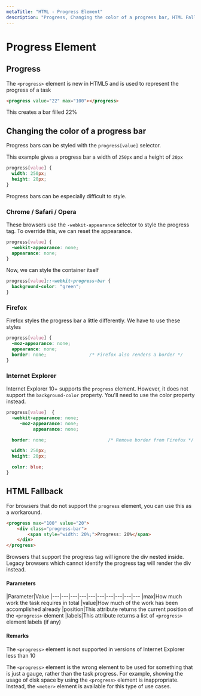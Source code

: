 ```yaml
---
metaTitle: "HTML - Progress Element"
description: "Progress, Changing the color of a progress bar, HTML Fallback"
---
```


# Progress Element



## Progress


The `<progress>` element is new in HTML5 and is used to represent the progress of a task

```html
<progress value="22" max="100"></progress>

```

This creates a bar filled 22%



## Changing the color of a progress bar


Progress bars can be styled with the `progress[value]` selector.

This example gives a progress bar a width of `250px` and a height of `20px`

```css
progress[value] {
  width: 250px;
  height: 20px;
}

```

Progress bars can be especially difficult to style.

### Chrome / Safari / Opera

These browsers use the `-webkit-appearance` selector to style the progress tag. To override this, we can reset the appearance.

```css
progress[value] {
  -webkit-appearance: none;
  appearance: none;
}

```

Now, we can style the container itself

```css
progress[value]::-webkit-progress-bar {
  background-color: "green";
}

```

### Firefox

Firefox styles the progress bar a little differently. We have to use these styles

```css
progress[value] {
  -moz-appearance: none;
  appearance: none;
  border: none;                /* Firefox also renders a border */
}

```

### Internet Explorer

Internet Explorer 10+ supports the `progress` element. However, it does not support the `background-color` property. You'll need to use the color property instead.

```css
progress[value]  {
  -webkit-appearance: none;
     -moz-appearance: none;
          appearance: none;

  border: none;                       /* Remove border from Firefox */

  width: 250px;
  height: 20px;

  color: blue; 
}

```



## HTML Fallback


For browsers that do not support the `progress` element, you can use this as a workaround.

```html
<progress max="100" value="20">
    <div class="progress-bar">
        <span style="width: 20%;">Progress: 20%</span>
    </div>
</progress>

```

Browsers that support the progress tag will ignore the div nested inside. Legacy browsers which cannot identify the progress tag will render the div instead.



#### Parameters


|Parameter|Value
|---|---|---|---|---|---|---|---|---|---
|max|How much work the task requires in total
|value|How much of the work has been accomplished already
|position|This attribute returns the current position of the `<progress>` element
|labels|This attribute returns a list of `<progress>` element labels (if any)



#### Remarks


The `<progress>` element is not supported in versions of Internet Explorer less than 10

The `<progress>` element is the wrong element to be used for something that is just a gauge, rather than the task progress. For example, showing the usage of disk space by using the `<progress>` element is inappropriate. Instead, the `<meter>` element is available for this type of use cases.

